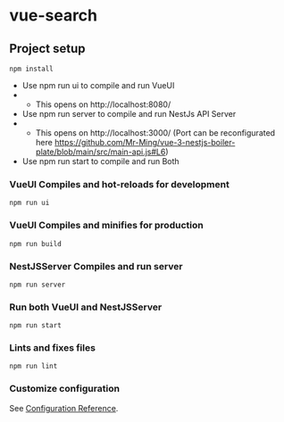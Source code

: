 # vue-search

## Project setup
```
npm install
```

- Use npm run ui to compile and run VueUI
- - This opens on http://localhost:8080/
- Use npm run server to compile and run NestJs API Server
- - This opens on http://localhost:3000/ (Port can be reconfigurated here https://github.com/Mr-Ming/vue-3-nestjs-boiler-plate/blob/main/src/main-api.js#L6)
- Use npm run start to compile and run Both

### VueUI Compiles and hot-reloads for development
```
npm run ui
```

### VueUI Compiles and minifies for production
```
npm run build
```

### NestJSServer Compiles and run server
```
npm run server
```

### Run both VueUI and NestJSServer
```
npm run start
```

### Lints and fixes files
```
npm run lint
```

### Customize configuration
See [Configuration Reference](https://cli.vuejs.org/config/).

